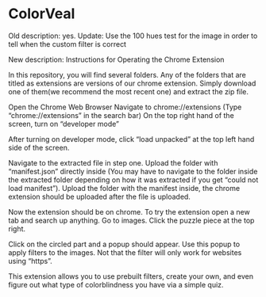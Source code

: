 # ColorVeal
Old description: yes.
Update: Use the 100 hues test for the image in order to tell when the custom filter is correct

New description: 
Instructions for Operating the Chrome Extension

In this repository, you will find several folders. Any of the folders that are titled as extensions are versions of our chrome extension. Simply download one of them(we recommend the most recent one) and extract the zip file.

Open the Chrome Web Browser
Navigate to chrome://extensions (Type “chrome://extensions” in the search bar)
On the top right hand of the screen, turn on “developer mode”

After turning on developer mode, click “load unpacked” at the top left hand side of the screen. 

Navigate to the extracted file in step one. Upload the folder with “manifest.json” directly inside (You may have to navigate to the folder inside the extracted folder depending on how it was extracted if you get “could not load manifest”). Upload the folder with the manifest inside, the chrome extension should be uploaded after the file is uploaded. 

Now the extension should be on chrome. To try the extension open a new tab and search up anything. Go to images. Click the puzzle piece at the top right.

Click on the circled part and a popup should appear. Use this popup to apply filters to the images. Not that the filter will only work for websites using “https”.

This extension allows you to use prebuilt filters, create your own, and even figure out what type of colorblindness you have via a simple quiz.

